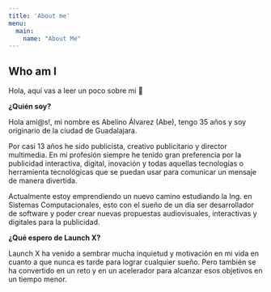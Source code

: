 ```yaml
---
title: 'About me'
menu:
  main:
    name: "About Me"
---
```


## Who am I

Hola, aquí vas a leer un poco sobre mi 🤩

**¿Quién soy?**

Hola ami@s!, mi nombre es Abelino Álvarez (Abe), tengo 35 años y soy originario de la ciudad de Guadalajara. 

Por casi 13 años he sido publicista, creativo publicitario y director multimedia. En mi profesión siempre he tenido gran preferencia por la publicidad interactiva, digital, inovación y todas aquellas tecnologías o herramienta tecnológicas que se puedan usar para comunicar un mensaje de manera divertida.

Actualmente estoy emprendiendo un nuevo camino estudiando la Ing. en Sistemas Computacionales, esto con el sueño de un día ser desarrollador de software y poder crear nuevas propuestas audiovisuales, interactivas y digitales para la publicidad. 

**¿Qué espero de Launch X?**

Launch X ha venido a sembrar mucha inquietud y motivación en mi vida en cuanto a que nunca es tarde para lograr cualquier sueño. Pero también se ha convertido en un reto y en un acelerador para alcanzar esos objetivos en un tiempo menor. 

